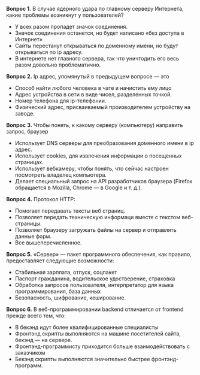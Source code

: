 **Вопрос 1.** В случае ядерного удара по главному серверу Интернета, какие проблемы возникнут у
пользователей?

* У всех разом пропадет значок соединения.
* Значок соединения останется, но будет написано «без доступа в Интернет»
* Сайты перестанут открываться по доменному имени, но будут открываться по ip адресу.
* В интернете нет главного сервера, так что уничтодить его весь разом довольно
проблематично.

**Вопрос 2.** Ip адрес, упомянутый в предыдущем вопросе — это

* Способ найти любого человека в чате и начистить ему лицо
* Адрес устройства в сети в виде чисел, разделенных точкой.
* Номер телефона для ip-телефонии.
* Физический адрес, присваиваемый производителем устройству на заводе.

**Вопрос 3.** Чтобы понять, к какому серверу (компьютеру) направить запрос, браузер

* Использует DNS серверы для преобразования доменного имени в ip адрес.
* Использует cookies, для извлечения информации о посещенных страницах.
* Использует вебкамеру, чтобы понять, что сейчас настроен посмотреть владелец
компьютера.
* Делает специальный запрос на API разработчиков браузера (Firefox обращается в Mozilla,
Chrome — в Google и т. д.).

**Вопрос 4.** Протокол HTTP:

* Помогает передавать тексты веб страниц.
* Позволяет передать техническую информаци вместе с текстом веб-страницы.
* Позволяет браузеру загружать файлы на сервер и отправлять данные форм.
* Все вышеперечисленное.

**Вопрос 5.** «Сервер» — пакет программного обеспечения, как правило, предоставляет следующие
возможности:

* Стабильная зарплата, отпуск, соцпакет
* Паспорт гражданина, водительское удостверение, страховка
* Обработка запросов пользователя, интерпретатор для языка программирования, база
данных
* Безопасность, шифрование, кеширование.

**Вопрос 6.** В веб-программировании backend отличается от frontend прежде всего тем, что:

* В бекэнд идут более квалифицированные специалисты
* Фронтэнд скрипты выполняются на машине посетителей сайта, бекэнд — на сервере.
* Фронтэнд-программисту приходится больше взаимодействовать с заказчиком
* Бекэнд скрипты выполняются значительно быстрее фронтэнд-программ.